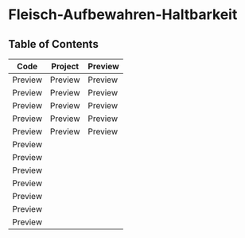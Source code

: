 # Fleisch-Aufbewahren-Haltbarkeit

## Table of Contents

| Code | Project | Preview |
| ------ | ------ | ------ |
| Preview | Preview | Preview |
| Preview | Preview | Preview |
| Preview | Preview | Preview |
| Preview | Preview | Preview |
| Preview | Preview | Preview |
| Preview |
| Preview |
| Preview |
| Preview |
| Preview |
| Preview |
| Preview |
